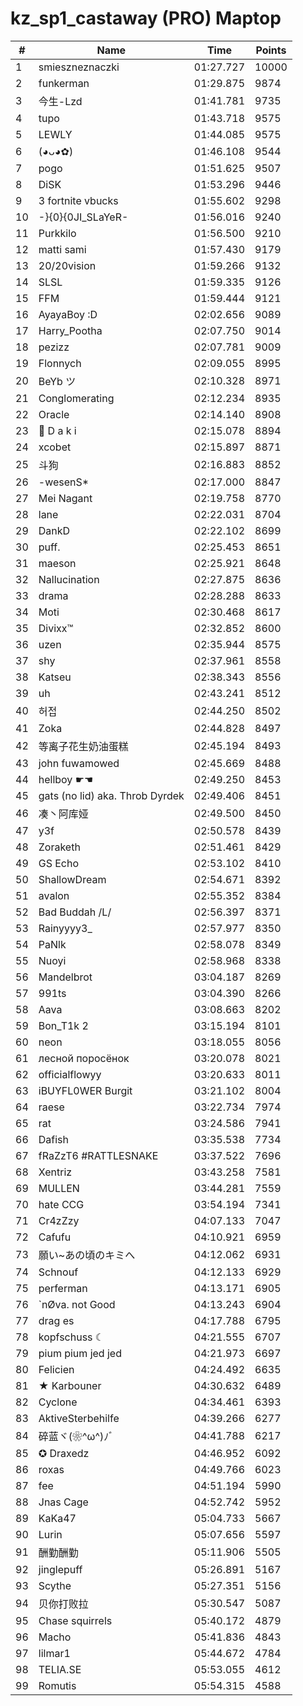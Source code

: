 # kz_sp1_castaway (PRO) Maptop

|  # | Name | Time | Points |
|-------------- | -------------- | -------------- | -------------- | 
| 1 | smieszneznaczki | 01:27.727 | 10000 | 
| 2 | funkerman | 01:29.875 | 9874 | 
| 3 | 今生-Lzd | 01:41.781 | 9735 | 
| 4 | tupo | 01:43.718 | 9575 | 
| 5 | LEWLY | 01:44.085 | 9575 | 
| 6 | (◕ᴗ◕✿) | 01:46.108 | 9544 | 
| 7 | pogo | 01:51.625 | 9507 | 
| 8 | DiSK | 01:53.296 | 9446 | 
| 9 | 3 fortnite vbucks | 01:55.602 | 9298 | 
| 10 | -}{0}{0JI_SLaYeR- | 01:56.016 | 9240 | 
| 11 | Purkkilo | 01:56.500 | 9210 | 
| 12 | matti sami | 01:57.430 | 9179 | 
| 13 | 20/20vision | 01:59.266 | 9132 | 
| 14 | SLSL | 01:59.335 | 9126 | 
| 15 | FFM | 01:59.444 | 9121 | 
| 16 | AyayaBoy :D | 02:02.656 | 9089 | 
| 17 | Harry_Pootha | 02:07.750 | 9014 | 
| 18 | pezizz | 02:07.781 | 9009 | 
| 19 | Flonnych | 02:09.055 | 8995 | 
| 20 | BeYb ツ | 02:10.328 | 8971 | 
| 21 | Conglomerating | 02:12.234 | 8935 | 
| 22 | Oracle | 02:14.140 | 8908 | 
| 23 | 🐇 D a k i | 02:15.078 | 8894 | 
| 24 | xcobet | 02:15.897 | 8871 | 
| 25 | 斗狗 | 02:16.883 | 8852 | 
| 26 | -wesenS* | 02:17.000 | 8847 | 
| 27 | Mei Nagant | 02:19.758 | 8770 | 
| 28 | lane | 02:22.031 | 8704 | 
| 29 | DankD | 02:22.102 | 8699 | 
| 30 | puff. | 02:25.453 | 8651 | 
| 31 | maeson | 02:25.921 | 8648 | 
| 32 | Nallucination | 02:27.875 | 8636 | 
| 33 | drama | 02:28.288 | 8633 | 
| 34 | Moti | 02:30.468 | 8617 | 
| 35 | Divixx™ | 02:32.852 | 8600 | 
| 36 | uzen | 02:35.944 | 8575 | 
| 37 | shy | 02:37.961 | 8558 | 
| 38 | Katseu | 02:38.343 | 8556 | 
| 39 | uh | 02:43.241 | 8512 | 
| 40 | 허접 | 02:44.250 | 8502 | 
| 41 | Zoka | 02:44.828 | 8497 | 
| 42 | 等离子花生奶油蛋糕 | 02:45.194 | 8493 | 
| 43 | john fuwamowed | 02:45.669 | 8488 | 
| 44 | hellboy ☛☚ | 02:49.250 | 8453 | 
| 45 | gats (no lid) aka. Throb Dyrdek | 02:49.406 | 8451 | 
| 46 | 凑丶阿库娅 | 02:49.500 | 8450 | 
| 47 | y3f | 02:50.578 | 8439 | 
| 48 | Zoraketh | 02:51.461 | 8429 | 
| 49 | GS Echo | 02:53.102 | 8410 | 
| 50 | ShallowDream | 02:54.671 | 8392 | 
| 51 | avalon | 02:55.352 | 8384 | 
| 52 | Bad Buddah /L/ | 02:56.397 | 8371 | 
| 53 | Rainyyyy3_ | 02:57.977 | 8350 | 
| 54 | PaNlk | 02:58.078 | 8349 | 
| 55 | Nuoyi | 02:58.968 | 8338 | 
| 56 | Mandelbrot | 03:04.187 | 8269 | 
| 57 | 991ts | 03:04.390 | 8266 | 
| 58 | Aava | 03:08.663 | 8202 | 
| 59 | Bon_T1k 2 | 03:15.194 | 8101 | 
| 60 | neon | 03:18.055 | 8056 | 
| 61 | лесной поросёнок | 03:20.078 | 8021 | 
| 62 | officialflowyy | 03:20.633 | 8011 | 
| 63 | iBUYFL0WER Burgit | 03:21.102 | 8004 | 
| 64 | raese | 03:22.734 | 7974 | 
| 65 | rat | 03:24.586 | 7941 | 
| 66 | Dafish | 03:35.538 | 7734 | 
| 67 | fRaZzT6 #RATTLESNAKE | 03:37.522 | 7696 | 
| 68 | Xentriz | 03:43.258 | 7581 | 
| 69 | MULLEN | 03:44.281 | 7559 | 
| 70 | hate CCG | 03:54.194 | 7341 | 
| 71 | Cr4zZzy | 04:07.133 | 7047 | 
| 72 | Cafufu | 04:10.921 | 6959 | 
| 73 | 願い~あの頃のキミへ | 04:12.062 | 6931 | 
| 74 | Schnouf | 04:12.133 | 6929 | 
| 75 | perferman | 04:13.171 | 6905 | 
| 76 | `nØva. not Good | 04:13.243 | 6904 | 
| 77 | drag es | 04:17.788 | 6795 | 
| 78 | kopfschuss ☾ | 04:21.555 | 6707 | 
| 79 | pium pium jed jed | 04:21.973 | 6697 | 
| 80 | Felicien | 04:24.492 | 6635 | 
| 81 | ★ Karbouner | 04:30.632 | 6489 | 
| 82 | Cyclone | 04:34.461 | 6393 | 
| 83 | AktiveSterbehilfe | 04:39.266 | 6277 | 
| 84 | 碎蓝ヾ(❀^ω^)ﾉﾞ | 04:41.788 | 6217 | 
| 85 | ✪ Draxedz | 04:46.952 | 6092 | 
| 86 | roxas | 04:49.766 | 6023 | 
| 87 | fee | 04:51.194 | 5990 | 
| 88 | Jnas Cage | 04:52.742 | 5952 | 
| 89 | KaKa47 | 05:04.733 | 5667 | 
| 90 | Lurin | 05:07.656 | 5597 | 
| 91 | 酬勤酬勤 | 05:11.906 | 5505 | 
| 92 | jinglepuff | 05:26.891 | 5167 | 
| 93 | Scythe | 05:27.351 | 5156 | 
| 94 | 贝你打败拉 | 05:30.547 | 5087 | 
| 95 | Chase squirrels | 05:40.172 | 4879 | 
| 96 | Macho | 05:41.836 | 4843 | 
| 97 | lilmar1 | 05:44.672 | 4784 | 
| 98 | TELIA.SE | 05:53.055 | 4612 | 
| 99 | Romutis | 05:54.315 | 4588 | 

